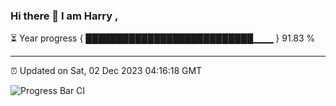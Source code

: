 ### Hi there 👋 I am Harry , 

⏳ Year progress { ███████████████████████████▁▁▁ } 91.83 %

---

⏰ Updated on Sat, 02 Dec 2023 04:16:18 GMT

![Progress Bar CI](https://github.com/duykhang68/duykhang68/workflows/Progress%20Bar%20CI/badge.svg)
